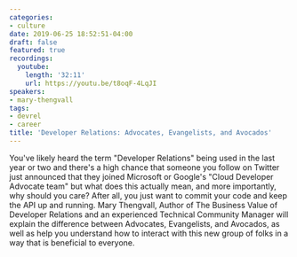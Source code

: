 ```yaml
---
categories:
- culture
date: 2019-06-25 18:52:51-04:00
draft: false
featured: true
recordings:
  youtube:
    length: '32:11'
    url: https://youtu.be/t8oqF-4LqJI
speakers:
- mary-thengvall
tags:
- devrel
- career
title: 'Developer Relations: Advocates, Evangelists, and Avocados'
---
```



You've likely heard the term "Developer Relations" being used in the last year or two and there's a high chance that someone you follow on Twitter just announced that they joined Microsoft or Google's "Cloud Developer Advocate team" but what does this actually mean, and more importantly, why should you care? After all, you just want to commit your code and keep the API up and running. Mary Thengvall, Author of The Business Value of Developer Relations and an experienced Technical Community Manager will explain the difference between Advocates, Evangelists, and Avocados, as well as help you understand how to interact with this new group of folks in a way that is beneficial to everyone.
